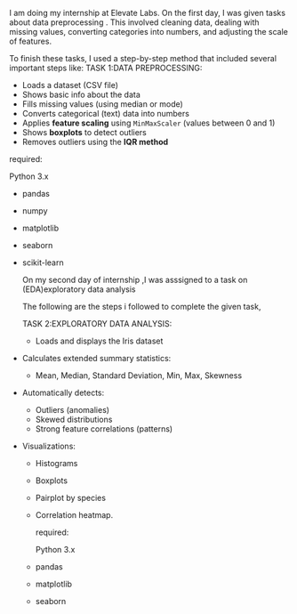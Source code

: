 I am doing my internship at Elevate Labs. On the first day, I was given tasks about data preprocessing . This involved cleaning data, dealing with missing values, converting categories into numbers, and adjusting the scale of features.

To finish these tasks, I used a step-by-step method that included several important steps like:
TASK 1:DATA PREPROCESSING:


- Loads a dataset (CSV file)
- Shows basic info about the data
- Fills missing values (using median or mode)
- Converts categorical (text) data into numbers
- Applies **feature scaling** using `MinMaxScaler` (values between 0 and 1)
- Shows **boxplots** to detect outliers
- Removes outliers using the **IQR method**

required:

 Python 3.x
- pandas
- numpy
- matplotlib
- seaborn
- scikit-learn

  On my second day of internship ,I was asssigned to a task on (EDA)exploratory data analysis


  The following are the steps i followed to complete the given task,

  TASK 2:EXPLORATORY DATA ANALYSIS:


  - Loads and displays the Iris dataset
- Calculates extended summary statistics:
  - Mean, Median, Standard Deviation, Min, Max, Skewness
- Automatically detects:
  - Outliers (anomalies)
  - Skewed distributions
  - Strong feature correlations (patterns)
- Visualizations:
  - Histograms
  - Boxplots
  - Pairplot by species
  - Correlation heatmap.

    required:

    Python 3.x
  - pandas
  - matplotlib
  - seaborn
 

  
